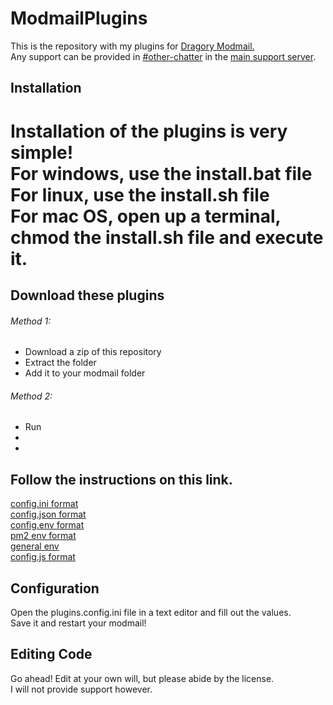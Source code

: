 # ModmailPlugins #
This is the repository with my plugins for [Dragory Modmail.](https://github.com/Dragory/modmailbot)  
Any support can be provided in [#other-chatter](https://discord.com/channels/621406760430731325/621407021484212226) in the [main support server](https://discord.gg/vRuhG9R).  

## Installation ##
Installation of the plugins is very simple!  
For windows, use the install.bat file  
For linux, use the install.sh file  
For mac OS, open up a terminal, chmod the install.sh file and execute it.  
=======
## Download these plugins ##
###### Method 1: ######
  - Download a zip of this repository  
  - Extract the folder  
  - Add it to your modmail folder
###### Method 2: ######
- Run 
-
-
## Follow the instructions on this link.
[config.ini format](.gitignore)  
[config.json format]()  
[config.env format]()    
[pm2 env format]()  
[general env]()  
[config.js format]()  

## Configuration
Open the plugins.config.ini file in a text editor and fill out the values.  
Save it and restart your modmail!

## Editing Code
Go ahead! Edit at your own will, but please abide by the license.  
I will not provide support however.  
